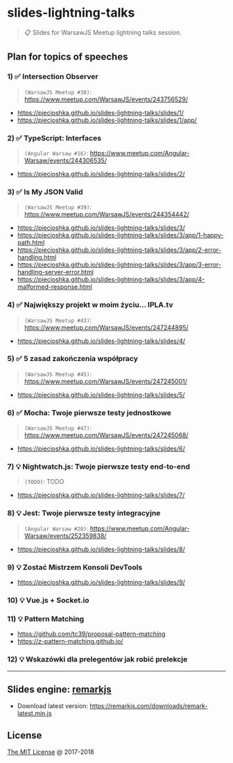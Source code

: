 # slides-lightning-talks

> :clipboard: Slides for WarsawJS Meetup lightning talks session.

## Plan for topics of speeches

### 1) :white_check_mark: Intersection Observer

> `(WarsawJS Meetup #38)`: <https://www.meetup.com/WarsawJS/events/243756529/>

* <https://piecioshka.github.io/slides-lightning-talks/slides/1/>
* <https://piecioshka.github.io/slides-lightning-talks/slides/1/app/>

### 2) :white_check_mark: TypeScript: Interfaces

> `(Angular Warsaw #16)`: <https://www.meetup.com/Angular-Warsaw/events/244306535/>

* <https://piecioshka.github.io/slides-lightning-talks/slides/2/>

### 3) :white_check_mark: Is My JSON Valid

> `(WarsawJS Meetup #39)`: <https://www.meetup.com/WarsawJS/events/244354442/>

* <https://piecioshka.github.io/slides-lightning-talks/slides/3/>
* <https://piecioshka.github.io/slides-lightning-talks/slides/3/app/1-happy-path.html>
* <https://piecioshka.github.io/slides-lightning-talks/slides/3/app/2-error-handling.html>
* <https://piecioshka.github.io/slides-lightning-talks/slides/3/app/3-error-handling-server-error.html>
* <https://piecioshka.github.io/slides-lightning-talks/slides/3/app/4-malformed-response.html>

### 4) :white_check_mark: Największy projekt w moim życiu... IPLA.tv 

> `(WarsawJS Meetup #43)`: <https://www.meetup.com/WarsawJS/events/247244895/>

* <https://piecioshka.github.io/slides-lightning-talks/slides/4/>

### 5) :white_check_mark: 5 zasad zakończenia współpracy

> `(WarsawJS Meetup #45)`: <https://www.meetup.com/WarsawJS/events/247245001/>

* <https://piecioshka.github.io/slides-lightning-talks/slides/5/>

### 6) :white_check_mark: Mocha: Twoje pierwsze testy jednostkowe

> `(WarsawJS Meetup #47)`: <https://www.meetup.com/WarsawJS/events/247245068/>

* <https://piecioshka.github.io/slides-lightning-talks/slides/6/>

### 7) :bulb: Nightwatch.js: Twoje pierwsze testy end-to-end

> `(TODO)`: TODO

* <https://piecioshka.github.io/slides-lightning-talks/slides/7/>

### 8) :bulb: Jest: Twoje pierwsze testy integracyjne

> `(Angular Warsaw #20)`: <https://www.meetup.com/Angular-Warsaw/events/252359838/>

* <https://piecioshka.github.io/slides-lightning-talks/slides/8/>

### 9) :bulb: Zostać Mistrzem Konsoli DevTools

* <https://piecioshka.github.io/slides-lightning-talks/slides/9/>

### 10) :bulb: Vue.js + Socket.io

### 11) :bulb: Pattern Matching

* <https://github.com/tc39/proposal-pattern-matching>
* <https://z-pattern-matching.github.io/>

### 12) :bulb: Wskazówki dla prelegentów jak robić prelekcje

---

## Slides engine: [remarkjs](http://remarkjs.com)

* Download latest version: <https://remarkjs.com/downloads/remark-latest.min.js>

## License

[The MIT License](http://piecioshka.mit-license.org) @ 2017-2018
